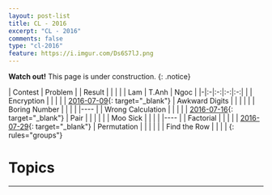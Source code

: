 ```yaml
---
layout: post-list
title: CL - 2016
excerpt: "CL - 2016"
comments: false
type: "cl-2016"
feature: https://i.imgur.com/Ds6S7lJ.png
---
```


**Watch out!** This page is under construction.
{: .notice}

| Contest | Problem | | Result | |
| | | Lam | T.Anh | Ngoc |
|-|:-|:-:|:-:|:-:|
| | Encryption | <span class="fa fa-check"/> | | |
| [2016-07-09](https://drive.google.com/open?id=0B7AyGNQu098WZFkzRzM4Z1l6d00){: target="_blank"} | Awkward Digits | <span class="fa fa-check"/> | | <span class="fa fa-check"/> |
| | Boring Number | <span class="fa fa-check"/> | <span class="fa fa-check"/> | <span class="fa fa-check"/> |
|----
| | Wrong Calculation | <span class="fa fa-check"/> | <span class="fa fa-check"/> | <span class="fa fa-check"/> |
| [2016-07-16](https://drive.google.com/open?id=0B7AyGNQu098WQVNMNXRSQnU0OUk){: target="_blank"} | Pair | | | <span class="fa fa-check"/> |
| | Moo Sick | <span class="fa fa-check"/> | | |
|----
| | Factorial | <span class="fa fa-check"/> | <span class="fa fa-check"/> | |
| [2016-07-29](https://drive.google.com/file/d/0B7AyGNQu098WV2h3cll0SDZQTTA/view?usp=sharing){: target="_blank"} | Permutation | <span class="fa fa-check"/> | | |
| | Find the Row | <span class="fa fa-check"/> | <span class="fa fa-check"/> | |
{: rules="groups"}


# Topics
* * *
